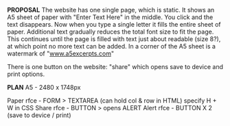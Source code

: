 **PROPOSAL**
The website has one single page, which is static. It shows an A5 sheet of paper with "Enter Text Here" in the middle. You click and the text disappears. Now when you type a single letter it fills the entire sheet of paper. Additional text gradually reduces the total font size to fit the page. This continues until the page is filled with text just about readable (size 8?), at which point no more text can be added. In a corner of the A5 sheet is a watermark of "www.a5excerpts.com"

There is one button on the website: "share" which opens save to device and print options.

**PLAN**
A5 - 2480 x 1748px

Paper rfce - FORM > TEXTAREA (can hold col & row in HTML) specify H + W in CSS
Share rfce - BUTTON > opens ALERT
Alert rfce - BUTTON X 2 (save to device / print)
